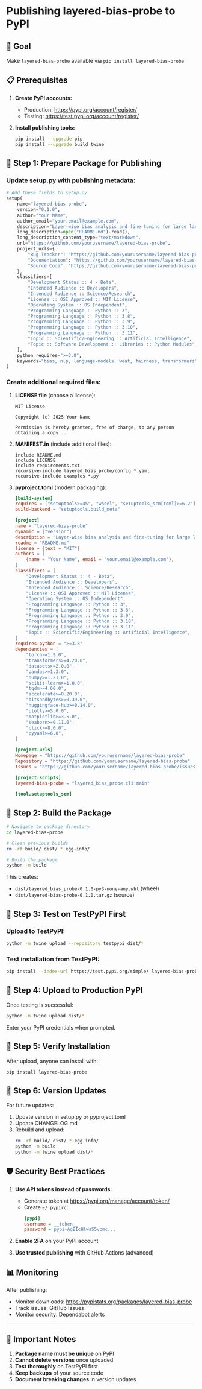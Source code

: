 # Publishing layered-bias-probe to PyPI

## 🎯 Goal
Make `layered-bias-probe` available via `pip install layered-bias-probe`

## 📋 Prerequisites

1. **Create PyPI accounts:**
   - Production: https://pypi.org/account/register/
   - Testing: https://test.pypi.org/account/register/

2. **Install publishing tools:**
   ```bash
   pip install --upgrade pip
   pip install --upgrade build twine
   ```

## 🔧 Step 1: Prepare Package for Publishing

### Update setup.py with publishing metadata:

```python
# Add these fields to setup.py
setup(
    name="layered-bias-probe",
    version="0.1.0",
    author="Your Name",
    author_email="your.email@example.com",
    description="Layer-wise bias analysis and fine-tuning for large language models",
    long_description=open("README.md").read(),
    long_description_content_type="text/markdown",
    url="https://github.com/yourusername/layered-bias-probe",
    project_urls={
        "Bug Tracker": "https://github.com/yourusername/layered-bias-probe/issues",
        "Documentation": "https://github.com/yourusername/layered-bias-probe#readme",
        "Source Code": "https://github.com/yourusername/layered-bias-probe",
    },
    classifiers=[
        "Development Status :: 4 - Beta",
        "Intended Audience :: Developers",
        "Intended Audience :: Science/Research",
        "License :: OSI Approved :: MIT License",
        "Operating System :: OS Independent",
        "Programming Language :: Python :: 3",
        "Programming Language :: Python :: 3.8",
        "Programming Language :: Python :: 3.9",
        "Programming Language :: Python :: 3.10",
        "Programming Language :: Python :: 3.11",
        "Topic :: Scientific/Engineering :: Artificial Intelligence",
        "Topic :: Software Development :: Libraries :: Python Modules",
    ],
    python_requires=">=3.8",
    keywords="bias, nlp, language-models, weat, fairness, transformers",
)
```

### Create additional required files:

1. **LICENSE file** (choose a license):
   ```
   MIT License
   
   Copyright (c) 2025 Your Name
   
   Permission is hereby granted, free of charge, to any person obtaining a copy...
   ```

2. **MANIFEST.in** (include additional files):
   ```
   include README.md
   include LICENSE
   include requirements.txt
   recursive-include layered_bias_probe/config *.yaml
   recursive-include examples *.py
   ```

3. **pyproject.toml** (modern packaging):
   ```toml
   [build-system]
   requires = ["setuptools>=45", "wheel", "setuptools_scm[toml]>=6.2"]
   build-backend = "setuptools.build_meta"
   
   [project]
   name = "layered-bias-probe"
   dynamic = ["version"]
   description = "Layer-wise bias analysis and fine-tuning for large language models"
   readme = "README.md"
   license = {text = "MIT"}
   authors = [
       {name = "Your Name", email = "your.email@example.com"},
   ]
   classifiers = [
       "Development Status :: 4 - Beta",
       "Intended Audience :: Developers",
       "Intended Audience :: Science/Research",
       "License :: OSI Approved :: MIT License",
       "Operating System :: OS Independent",
       "Programming Language :: Python :: 3",
       "Programming Language :: Python :: 3.8",
       "Programming Language :: Python :: 3.9",
       "Programming Language :: Python :: 3.10",
       "Programming Language :: Python :: 3.11",
       "Topic :: Scientific/Engineering :: Artificial Intelligence",
   ]
   requires-python = ">=3.8"
   dependencies = [
       "torch>=1.9.0",
       "transformers>=4.20.0",
       "datasets>=2.0.0",
       "pandas>=1.3.0",
       "numpy>=1.21.0",
       "scikit-learn>=1.0.0",
       "tqdm>=4.60.0",
       "accelerate>=0.20.0",
       "bitsandbytes>=0.39.0",
       "huggingface-hub>=0.14.0",
       "plotly>=5.0.0",
       "matplotlib>=3.5.0",
       "seaborn>=0.11.0",
       "click>=8.0.0",
       "pyyaml>=6.0",
   ]
   
   [project.urls]
   Homepage = "https://github.com/yourusername/layered-bias-probe"
   Repository = "https://github.com/yourusername/layered-bias-probe"
   Issues = "https://github.com/yourusername/layered-bias-probe/issues"
   
   [project.scripts]
   layered-bias-probe = "layered_bias_probe.cli:main"
   
   [tool.setuptools_scm]
   ```

## 🔧 Step 2: Build the Package

```bash
# Navigate to package directory
cd layered-bias-probe

# Clean previous builds
rm -rf build/ dist/ *.egg-info/

# Build the package
python -m build
```

This creates:
- `dist/layered_bias_probe-0.1.0-py3-none-any.whl` (wheel)
- `dist/layered-bias-probe-0.1.0.tar.gz` (source)

## 🧪 Step 3: Test on TestPyPI First

### Upload to TestPyPI:
```bash
python -m twine upload --repository testpypi dist/*
```

### Test installation from TestPyPI:
```bash
pip install --index-url https://test.pypi.org/simple/ layered-bias-probe
```

## 🚀 Step 4: Upload to Production PyPI

Once testing is successful:

```bash
python -m twine upload dist/*
```

Enter your PyPI credentials when prompted.

## 🎉 Step 5: Verify Installation

After upload, anyone can install with:
```bash
pip install layered-bias-probe
```

## 🔄 Step 6: Version Updates

For future updates:

1. Update version in setup.py or pyproject.toml
2. Update CHANGELOG.md
3. Rebuild and upload:
   ```bash
   rm -rf build/ dist/ *.egg-info/
   python -m build
   python -m twine upload dist/*
   ```

## 🛡️ Security Best Practices

1. **Use API tokens instead of passwords:**
   - Generate token at https://pypi.org/manage/account/token/
   - Create `~/.pypirc`:
     ```ini
     [pypi]
     username = __token__
     password = pypi-AgEIcHlwaS5vcmc...
     ```

2. **Enable 2FA** on your PyPI account

3. **Use trusted publishing** with GitHub Actions (advanced)

## 📊 Monitoring

After publishing:
- Monitor downloads: https://pypistats.org/packages/layered-bias-probe
- Track issues: GitHub Issues
- Monitor security: Dependabot alerts

---

## 🚨 Important Notes

1. **Package name must be unique** on PyPI
2. **Cannot delete versions** once uploaded
3. **Test thoroughly** on TestPyPI first
4. **Keep backups** of your source code
5. **Document breaking changes** in version updates

